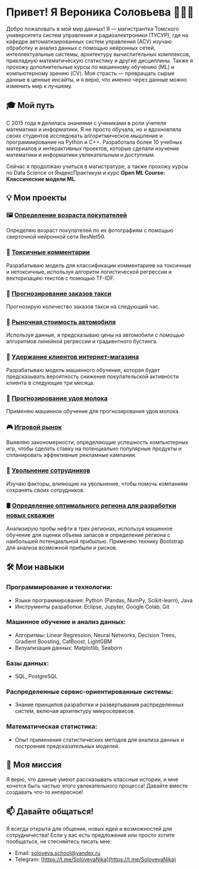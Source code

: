 # Привет! Я Вероника Соловьева 👩‍💻✨

Добро пожаловать в мой мир данных! Я — магистрантка Томского университета систем управления и радиоэлектроники (ТУСУР), где на кафедре автоматизированных систем управления (АСУ) изучаю обработку и анализ данных с помощью нейронных сетей, интеллектуальные системы, архитектуру вычислительных комплексов, прикладную математическую статистику и другие дисциплины. Также я прохожу дополнительные курсы по машинному обучению (ML) и компьютерному зрению (CV). Моя страсть — превращать сырые данные в ценные инсайты, и я верю, что именно через данные можно изменить мир к лучшему.

## 🎓 Мой путь

С 2015 года я делилась знаниями с учениками в роли учителя математики и информатики. Я не просто обучала, но и вдохновляла своих студентов исследовать алгоритмическое мышление и программирование на Python и C++. Разработала более 10 учебных материалов и интерактивных проектов, которые сделали изучение математики и информатики увлекательным и доступным.

Сейчас я продолжаю учиться в магистратуре, а также прохожу курсы по Data Science от ЯндексПрактикум и курс **Open ML Course: Классические модели ML**.

## 💡 Мои проекты

### 🖼️ [Определение возраста покупателей](https://github.com/soloveva-veronika/Age-determination)
Определяю возраст покупателей по их фотографиям с помощью  сверточной нейронной сети ResNet50.

### 🤬 [Токсичные комментарии](https://github.com/soloveva-veronika/toxic_comments)
Разрабатываю модель для классификации комментариев на токсичные и нетоксичные, используя алгоритм логистической регрессии и векторизацию текстов с помощью TF-IDF. 

### 🚖 [Прогнозирование заказов такси](https://github.com/soloveva-veronika/forecasting-taxi-orders)
Прогнозирую количество заказов такси на следующий час.

### 🚗 [Рыночная стоимость автомобиля](https://github.com/soloveva-veronika/the-market-value-of-the-car)
Используя данные, я предсказываю цены на автомобили с помощью алгоритмов линейной регрессии и градиентного бустинга.

### 🛒 [Удержание клиентов интернет-магазина](https://github.com/soloveva-veronika/customer-retention-in-the-online-store)
Разрабатываю модель машинного обучения, которая будет предсказывать вероятность снижения покупательской активности клиента в следующие три месяца.

### 🐄 [Прогнозирование удоя молока](https://github.com/soloveva-veronika/cows)
Применяю машинное обучение для прогнозирования удоя молока.

### 🎮 [Игровой рынок](https://github.com/soloveva-veronika/the-gaming-market)
Выявляю закономерности, определяющие успешность компьютерных игр, чтобы сделать ставку на потенциально популярные продукты и спланировать эффективные рекламные кампании.

### 👥 [Увольнение сотрудников](https://github.com/soloveva-veronika/dismissal-of-employees)
Изучаю факторы, влияющие на увольнение, чтобы помочь компаниям сохранять своих сотрудников.

### 🛢️ [Определение оптимального региона для разработки новых скважин](https://github.com/soloveva-veronika/wells)
Анализирую пробы нефти в трех регионах, используя машинное обучение для оценки объема запасов и определения региона с наибольшей потенциальной прибылью. Применяю технику Bootstrap для анализа возможной прибыли и рисков.


## 🛠️ Мои навыки

### Программирование и технологии:
- Языки программирования: Python (Pandas, NumPy, Scikit-learn), Java
- Инструменты разработки: Eclipse, Jupyter, Google Colab, Git

### Машинное обучение и анализ данных:
- Алгоритмы: Linear Regression, Neural Networks, Decision Trees, Gradient Boosting, CatBoost, LightGBM
- Визуализация данных: Matplotlib, Seaborn

### Базы данных:
- SQL, PostgreSQL

### Распределенные сервис-ориентированные системы:
- Знание принципов разработки и развертывания распределенных систем, включая архитектуру микросервисов.

### Математическая статистика:
- Опыт применения статистических методов для анализа данных и построения предсказательных моделей.

## 🌟 Моя миссия

Я верю, что данные умеют рассказывать классные истории, и мне хочется быть частью этого увлекательного процесса! Давайте вместе создавать что-то интересное!

## 📫 Давайте общаться!

Я всегда открыта для общения, новых идей и возможностей для сотрудничества! Если у вас есть предложения или просто хотите пообщаться, не стесняйтесь писать мне:

- Email: [soloveva.school@yandex.ru](mailto:soloveva.school@yandex.ru)
- Telegram: [https://t.me/SolovevaNika](https://t.me/SolovevaNika)
